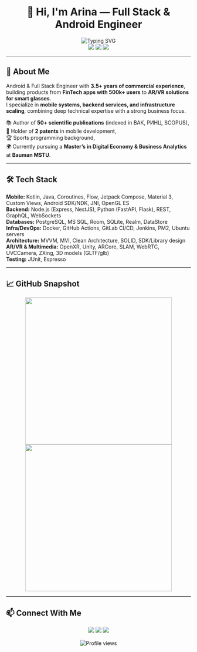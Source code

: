 # <div align="center">👋 Hi, I'm Arina — Full Stack & Android Engineer</div>

<div align="center">
  <img src="https://readme-typing-svg.herokuapp.com?font=Fira+Code&size=25&duration=3000&pause=1000&color=4CAF50&center=true&vCenter=true&width=700&lines=Android+%26+Backend+Engineer;Mobile+%26+Server+Architect;AR/VR+%26+FinTech+Expert;Scaling+Systems+%7C+Delivering+Impact" alt="Typing SVG" />
</div>

<div align="center">
  <a href="https://ru.linkedin.com/in/arina-prokopenko-99895a300"><img src="https://img.shields.io/badge/LinkedIn-0077B5?style=for-the-badge&logo=linkedin&logoColor=white"/></a>
  <a href="https://t.me/corrywilliams"><img src="https://img.shields.io/badge/Telegram-2CA5E0?style=for-the-badge&logo=telegram&logoColor=white"/></a>
  <a href="mailto:kap.moral22@gmail.com"><img src="https://img.shields.io/badge/Gmail-D14836?style=for-the-badge&logo=gmail&logoColor=white"/></a>
</div>

---

## 🚀 About Me  

Android & Full Stack Engineer with **3.5+ years of commercial experience**, building products from **FinTech apps with 500k+ users** to **AR/VR solutions for smart glasses**.  
I specialize in **mobile systems, backend services, and infrastructure scaling**, combining deep technical expertise with a strong business focus.  

📚 Author of **50+ scientific publications** (indexed in ВАК, РИНЦ, SCOPUS),  
🔑 Holder of **2 patents** in mobile development,  
🏆 Sports programming background,  
🌍 Currently pursuing a **Master’s in Digital Economy & Business Analytics** at **Bauman MSTU**.  

---

## 🛠 Tech Stack  

**Mobile:** Kotlin, Java, Coroutines, Flow, Jetpack Compose, Material 3, Custom Views, Android SDK/NDK, JNI, OpenGL ES  
**Backend:** Node.js (Express, NestJS), Python (FastAPI, Flask), REST, GraphQL, WebSockets  
**Databases:** PostgreSQL, MS SQL, Room, SQLite, Realm, DataStore  
**Infra/DevOps:** Docker, GitHub Actions, GitLab CI/CD, Jenkins, PM2, Ubuntu servers  
**Architecture:** MVVM, MVI, Clean Architecture, SOLID, SDK/Library design  
**AR/VR & Multimedia:** OpenXR, Unity, ARCore, SLAM, WebRTC, UVCCamera, ZXing, 3D models (GLTF/glb)  
**Testing:** JUnit, Espresso  

---

## 📈 GitHub Snapshot  

<div align="center">
  <img src="https://github-profile-summary-cards.vercel.app/api/cards/most-commit-language?username=aristvodolaz&theme=solarized_dark" width="400"/>
  <img src="https://github-profile-summary-cards.vercel.app/api/cards/stats?username=aristvodolaz&theme=solarized_dark" width="400"/>
</div>

---

## 📫 Connect With Me  

<div align="center">
  <a href="https://ru.linkedin.com/in/arina-prokopenko-99895a300"><img src="https://img.shields.io/badge/LinkedIn-0077B5?style=for-the-badge&logo=linkedin&logoColor=white"/></a>
  <a href="https://t.me/corrywilliams"><img src="https://img.shields.io/badge/Telegram-2CA5E0?style=for-the-badge&logo=telegram&logoColor=white"/></a>
  <a href="mailto:kap.moral22@gmail.com"><img src="https://img.shields.io/badge/Gmail-D14836?style=for-the-badge&logo=gmail&logoColor=white"/></a>
</div>

<br>

<div align="center">
  <img src="https://komarev.com/ghpvc/?username=aristvodolaz&style=flat-square&color=4CAF50" alt="Profile views"/>
</div>
